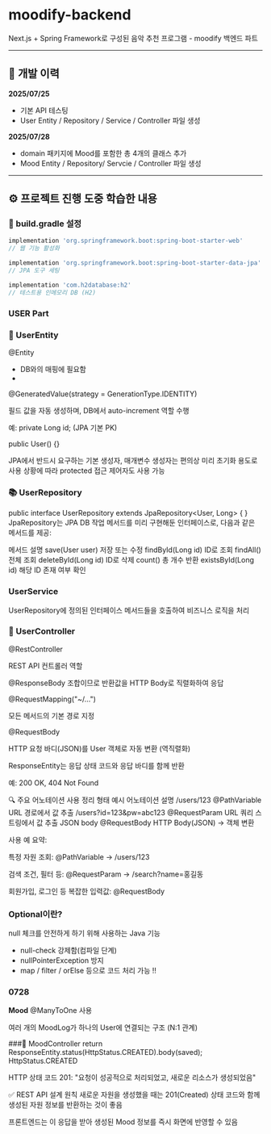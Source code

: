 # moodify-backend

Next.js + Spring Framework로 구성된 음악 추천 프로그램 - moodify 백엔드 파트

---

## 📅 개발 이력

**2025/07/25**
- 기본 API 테스팅
- User Entity / Repository / Service / Controller 파일 생성

**2025/07/28**
- domain 패키지에 Mood를 포함한 총 4개의 클래스 추가
- Mood Entity / Repository/ Servcie / Controller 파일 생성
---

## ⚙️ 프로젝트 진행 도중 학습한 내용

### 📄 build.gradle 설정

```gradle
implementation 'org.springframework.boot:spring-boot-starter-web'
// 웹 기능 활성화

implementation 'org.springframework.boot:spring-boot-starter-data-jpa'
// JPA 도구 세팅

implementation 'com.h2database:h2'
// 테스트용 인메모리 DB (H2)
```
### USER Part ###
### 🧱 UserEntity
@Entity
- DB와의 매핑에 필요함
- 
@GeneratedValue(strategy = GenerationType.IDENTITY)

필드 값을 자동 생성하며, DB에서 auto-increment 역할 수행

예: private Long id; (JPA 기본 PK)

public User() {}

JPA에서 반드시 요구하는 기본 생성자, 매개변수 생성자는 편의상 미리 초기화 용도로 사용
상황에 따라 protected 접근 제어자도 사용 가능

### 📚 UserRepository
public interface UserRepository extends JpaRepository<User, Long> { }
JpaRepository는 JPA DB 작업 메서드를 미리 구현해둔 인터페이스로, 다음과 같은 메서드를 제공:

메서드	설명
save(User user)	저장 또는 수정
findById(Long id)	ID로 조회
findAll()	전체 조회
deleteById(Long id)	ID로 삭제
count()	총 개수 반환
existsById(Long id)	해당 ID 존재 여부 확인

### UserService
UserRepository에 정의된 인터페이스 메서드들을 호출하여 비즈니스 로직을 처리

### 🧭 UserController
@RestController

REST API 컨트롤러 역할

@ResponseBody 조합이므로 반환값을 HTTP Body로 직렬화하여 응답

@RequestMapping("~/...")

모든 메서드의 기본 경로 지정

@RequestBody

HTTP 요청 바디(JSON)를 User 객체로 자동 변환 (역직렬화)

ResponseEntity는 응답 상태 코드와 응답 바디를 함께 반환

예: 200 OK, 404 Not Found

🔍 주요 어노테이션 사용 정리
형태 예시	어노테이션	설명
/users/123	@PathVariable	URL 경로에서 값 추출
/users?id=123&pw=abc123	@RequestParam	URL 쿼리 스트링에서 값 추출
JSON body	@RequestBody	HTTP Body(JSON) → 객체 변환

사용 예 요약:

특정 자원 조회: @PathVariable → /users/123

검색 조건, 필터 등: @RequestParam → /search?name=홍길동

회원가입, 로그인 등 복잡한 입력값: @RequestBody

### Optional이란?
null 체크를 안전하게 하기 위해 사용하는 Java 기능
- null-check 강제함(컴파일 단계)
- nullPointerException 방지
- map / filter / orElse 등으로 코드 처리 가능 !!

### **0728**

**Mood**
@ManyToOne 사용

여러 개의 MoodLog가 하나의 User에 연결되는 구조 (N:1 관계)

###🧾 MoodController
return ResponseEntity.status(HttpStatus.CREATED).body(saved);
HttpStatus.CREATED

HTTP 상태 코드 201: "요청이 성공적으로 처리되었고, 새로운 리소스가 생성되었음"

✅ REST API 설계 원칙
새로운 자원을 생성했을 때는 201(Created) 상태 코드와 함께 생성된 자원 정보를 반환하는 것이 좋음

프론트엔드는 이 응답을 받아 생성된 Mood 정보를 즉시 화면에 반영할 수 있음

